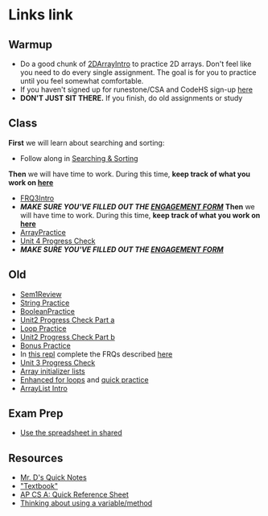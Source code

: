 # Links link
## Warmup
* Do a good chunk of [2DArrayIntro](https://runestone.academy/runestone/assignments/doAssignment?assignment_id=103412) to practice 2D arrays. Don't feel like you need to do every single assignment. The goal is for you to practice until you feel somewhat comfortable.
* If you haven't signed up for runestone/CSA and CodeHS sign-up [here](https://github.com/mrDonoghue/APCSA-Block8-2122/blob/main/files/signup.md) 
* **DON'T JUST SIT THERE.** If you finish, do old assignments or study
## Class
**First** we will learn about searching and sorting:
* Follow along in [Searching & Sorting](https://runestone.academy/runestone/assignments/doAssignment?assignment_id=103350)

**Then** we will have time to work. During this time, **keep track of what you work on [here](https://forms.gle/VZjRwjXRRR9EHc84A)**
* [FRQ3Intro](https://runestone.academy/runestone/assignments/doAssignment?assignment_id=103430)
* ***MAKE SURE YOU'VE FILLED OUT THE [ENGAGEMENT FORM](https://forms.gle/khN37V1bSnkm4ktbA)***
**Then** we will have time to work. During this time, **keep track of what you work on [here](https://forms.gle/VZjRwjXRRR9EHc84A)**
* [ArrayPractice](https://replit.com/team/APCSA-Block8-2122/ArrayPractice)
* [Unit 4 Progress Check](https://apclassroom.collegeboard.org/8/assessments/assignments/36223186/)
* ***MAKE SURE YOU'VE FILLED OUT THE [ENGAGEMENT FORM](https://forms.gle/DkyH5BqejxofoVLRA)***
## Old
* [Sem1Review](https://apclassroom.collegeboard.org/8/assessments/assignments/44423593/)
* [String Practice](https://replit.com/team/APCSA-Block8-2122/StringPractice)
* [BooleanPractice](https://replit.com/team/APCSA-Block8-2122/BooleanPractice)
* [Unit2 Progress Check Part a](https://apclassroom.collegeboard.org/8/assessments/assignments/36223184)
* [Loop Practice](https://replit.com/team/APCSA-Block8-2122/LoopPractice)
* [Unit2 Progress Check Part b](https://apclassroom.collegeboard.org/8/assessments/assignments/36223183)
* [Bonus Practice](https://apclassroom.collegeboard.org/8/assessments/assignments/44830208/)
* In [this repl](https://replit.com/team/APCSA-Block8-2122/FRQ2-Practice) complete the FRQs described [here](files/frq2.pdf)
* [Unit 3 Progress Check](https://apclassroom.collegeboard.org/8/assessments/assignments/36223185/)
* [Array initializer lists](https://codehs.com/lms/assignment/60430564)
* [Enhanced for loops](https://codehs.com/lms/assignment/60430585) and [quick practice](https://codehs.com/lms/assignment/60430591)
* [ArrayList Intro](https://runestone.academy/assignments/doAssignment?assignment_id=103093)

## Exam Prep
* [Use the spreadsheet in shared](https://drive.google.com/drive/folders/1Mjjk9aMo4twE6UWEnXV9YLTr4X2uZvMW?usp=sharing)

## Resources
* [Mr. D's Quick Notes](https://replit.com/@APCSA-Block8-2122/Coursework01MrDsQuickNotes)
* ["Textbook"](https://runestone.academy/ns/books/published/VAPCSA22/index.html)
* [AP CS A: Quick Reference Sheet](https://apstudents.collegeboard.org/ap/pdf/ap-computer-science-a-java-quick-reference_0.pdf)
* [Thinking about using a variable/method](https://gist.github.com/mrDonoghue/a8624071c0c342dfcb394d7df59f2bef)
